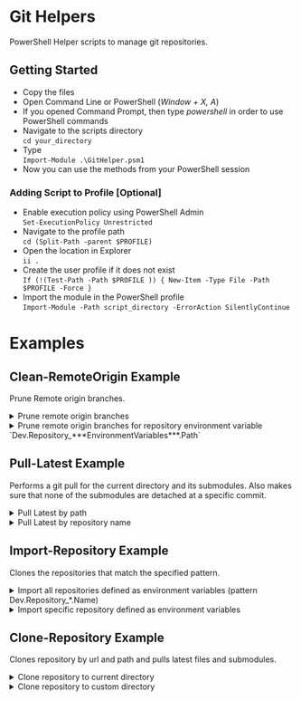 # Git Helpers

PowerShell Helper scripts to manage git repositories.

## Getting Started

* Copy the files
* Open Command Line or PowerShell (*Window + X, A*)
* If you opened Command Prompt, then type *powershell* in order to use PowerShell commands
* Navigate to the scripts directory <br />`cd your_directory`
* Type <br />`Import-Module .\GitHelper.psm1`
* Now you can use the methods from your PowerShell session

### Adding Script to Profile [Optional]

* Enable execution policy using PowerShell Admin <br /> `Set-ExecutionPolicy Unrestricted`
* Navigate to the profile path <br />`cd (Split-Path -parent $PROFILE)`
* Open the location in Explorer <br />`ii .`
* Create the user profile if it does not exist <br />`If (!(Test-Path -Path $PROFILE )) { New-Item -Type File -Path $PROFILE -Force }`
* Import the module in the PowerShell profile <br />`Import-Module -Path script_directory -ErrorAction SilentlyContinue`

# Examples

## Clean-RemoteOrigin Example
Prune Remote origin branches.
<details>
   <summary>Prune remote origin branches</summary>
   <p>Clean-RemoteOrigin -Path 'C:\git\PowerShell\EnvironmentVariables\'</p>
</details>
<details>
   <summary>Prune remote origin branches for repository environment variable `Dev.Repository_***EnvironmentVariables***.Path`</summary>
   <p>Clean-RemoteOrigin -Repository 'EnvironmentVariables'</p>
</details>

## Pull-Latest Example
Performs a git pull for the current directory and its submodules. Also makes sure that none of the submodules are detached at a specific commit.
<details>
   <summary>Pull Latest by path</summary>
   <p>Pull-Latest -Path "C:\git\PowerShell\EnvironmentVariables\"</p>
</details>
<details>
   <summary>Pull Latest by repository name</summary>
   <p>Pull-Latest -Repository 'EnvironmentVariables'</p>
</details>

## Import-Repository Example
Clones the repositories that match the specified pattern.
<details>
   <summary>Import all repositories defined as environment variables (pattern Dev.Repository_*.Name)</summary>
   <p>Import-Repositories</p>
</details>
<details>
   <summary>Import specific repository defined as environment variables</summary>
   <p>Import-Repositories -pattern "Dev.Repository_EnvironmentVariables.Name"</p>
</details>

## Clone-Repository Example
Clones repository by url and path and pulls latest files and submodules.
<details>
   <summary>Clone repository to current directory</summary>
   <p>Clone-Repository -Url 'https://github.com/jhonnyelhelou91/EnvironmentVariables.git'</p>
</details>
<details>
   <summary>Clone repository to custom directory</summary>
   <p>Clone-Repository -Url 'https://github.com/jhonnyelhelou91/EnvironmentVariables.git' -Path 'C:\git\PowerShell\EnvironmentVariables\'</p>
</details>
